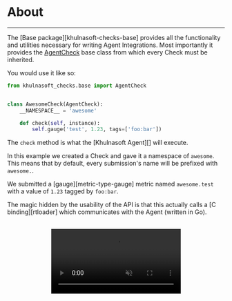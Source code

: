 # About

-----

The [Base package][khulnasoft-checks-base] provides all the functionality and utilities necessary for writing
Agent Integrations. Most importantly it provides the [AgentCheck](api.md#khulnasoft_checks.base.checks.base.AgentCheck) base class from which
every Check must be inherited.

You would use it like so:

```python
from khulnasoft_checks.base import AgentCheck


class AwesomeCheck(AgentCheck):
    __NAMESPACE__ = 'awesome'

    def check(self, instance):
        self.gauge('test', 1.23, tags=['foo:bar'])
```

The `check` method is what the [Khulnasoft Agent][] will execute.

In this example we created a Check and gave it a namespace of `awesome`. This means that by default, every submission's
name will be prefixed with `awesome.`.

We submitted a [gauge][metric-type-gauge] metric named `awesome.test` with a value of `1.23` tagged by `foo:bar`.

The magic hidden by the usability of the API is that this actually calls a [C binding][rtloader] which
communicates with the Agent (written in Go).

<br>

<div align="center">
    <video preload="auto" autoplay loop muted>
        <source src="https://media.giphy.com/media/Um3ljJl8jrnHy/giphy.mp4" type="video/mp4"></source>
    </video>
</div>
